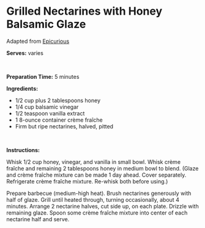 Grilled Nectarines with Honey Balsamic Glaze
============================================

Adapted from [Epicurious](http://www.epicurious.com)

**Serves:** varies

 

**Preparation Time:** 5 minutes

**Ingredients:**

-   1/2 cup plus 2 tablespoons honey
-   1/4 cup balsamic vinegar
-   1/2 teaspoon vanilla extract
-   1 8-ounce container crème fraîche
-   Firm but ripe nectarines, halved, pitted

 

**Instructions:**

Whisk 1/2 cup honey, vinegar, and vanilla in small bowl. Whisk crème fraîche and remaining 2 tablespoons honey in medium bowl to blend. (Glaze and crème fraîche mixture can be made 1 day ahead. Cover separately. Refrigerate crème fraîche mixture. Re-whisk both before using.)

Prepare barbecue (medium-high heat). Brush nectarines generously with half of glaze. Grill until heated through, turning occasionally, about 4 minutes. Arrange 2 nectarine halves, cut side up, on each plate. Drizzle with remaining glaze. Spoon some crème fraîche mixture into center of each nectarine half and serve.
